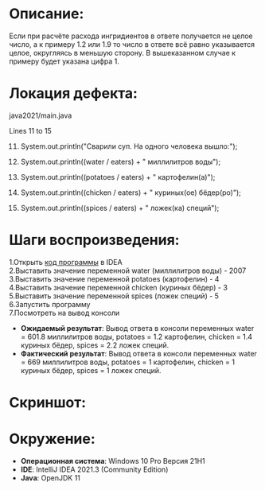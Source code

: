 # Описание:
Если при расчёте расхода ингридиентов в ответе получается не целое число, а к примеру 1.2 или 1.9 то число в ответе всё равно указывается целое, округляясь в меньшую сторону. В вышеказанном случае к примеру будет указана цифра 1.

# Локация дефекта: 
 java2021/main.java

 Lines 11 to 15

11. System.out.println("Сварили суп. На одного человека вышло:");
12. System.out.println((water / eaters) + " миллилитров воды");
13. System.out.println((potatoes / eaters) + " картофелин(а)");
14. System.out.println((chicken / eaters) + " куриных(ое) бёдер(ро)");

15. System.out.println((spices / eaters) + " ложек(ка) специй");

# Шаги воспроизведения:
1.Открыть [код программы](https://github.com/maxs5/java2021.git)  в IDEA<br>
2.Выставить значение переменной water (миллилитров воды) - 2007<br>
3.Выставить значение переменной potatoes (картофелин) - 4<br>
4.Выставить значение переменной chicken (куриных бёдер) - 3<br>
5.Выставить значение переменной spices (ложек специй) - 5<br>
6.Запустить программу<br>
7.Посмотреть на вывод консоли<br>

- **Ожидаемый результат**: Вывод ответа в консоли переменных water = 601.8 миллилитров воды, potatoes = 1.2 картофелин, chicken = 1.4 куриных бёдер, spices = 2.2 ложек специй.<br>
- **Фактический результат**: Вывод ответа в консоли переменных water = 669 миллилитров воды, potatoes = 1 картофелин, chicken = 1 куриных бёдер, spices = 1 ложек специй.

# Скриншот:

# Окружение:
- **Операционная система**: Windows 10 Pro Версия 21H1<br>
- **IDE**: IntelliJ IDEA 2021.3 (Community Edition)<br>
- **Java**: OpenJDK 11